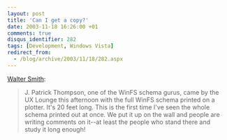 ```yaml
---
layout: post
title: 'Can I get a copy?'
date: 2003-11-18 16:26:00 +01
comments: true
disqus_identifier: 282
tags: [Development, Windows Vista]
redirect_from:
  - /blog/archive/2003/11/18/282.aspx
---
```


[Walter Smith](http://walteratwork.com/PermaLink.aspx?guid=14be6a10-f92f-4586-9a64-082c8645e812):

> J. Patrick Thompson, one of the WinFS schema gurus, came by the UX Lounge this afternoon with the full WinFS schema printed on a plotter. It's 20 feet long. This is the first time I've seen the whole schema printed out at once. We put it up on the wall and people are writing comments on it--at least the people who stand there and study it long enough!

